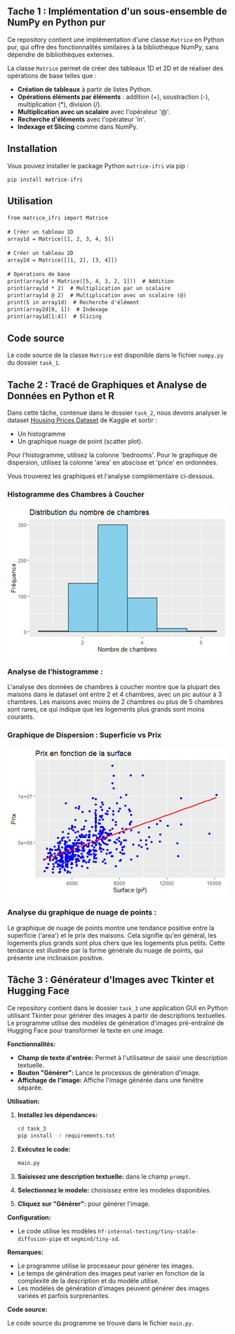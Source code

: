 ## Tache 1 : Implémentation d'un sous-ensemble de NumPy en Python pur

Ce repository contient une implémentation d'une classe `Matrice` en Python pur, qui offre des fonctionnalités similaires à la bibliothèque NumPy, sans dépendre de bibliothèques externes.

La classe `Matrice` permet de créer des tableaux 1D et 2D et de réaliser des opérations de base telles que :

- **Création de tableaux** à partir de listes Python.
- **Opérations éléments par éléments** : addition (+), soustraction (-), multiplication (\*), division (/).
- **Multiplication avec un scalaire** avec l'opérateur '@'.
- **Recherche d'éléments** avec l'opérateur 'in'.
- **Indexage et Slicing** comme dans NumPy.

## Installation

Vous pouvez installer le package Python `matrice-ifri` via pip :

```
pip install matrice-ifri
```
## Utilisation

```
from matrice_ifri import Matrice

# Créer un tableau 1D
array1d = Matrice([1, 2, 3, 4, 5])

# Créer un tableau 2D
array2d = Matrice([[1, 2], [3, 4]])

# Opérations de base
print(array1d + Matrice([5, 4, 3, 2, 1]))  # Addition
print(array1d * 2)  # Multiplication par un scalaire
print(array1d @ 2)  # Multiplication avec un scalaire (@)
print(5 in array1d)  # Recherche d'élément
print(array2d[0, 1])  # Indexage
print(array1d[1:4])  # Slicing 

```

## Code source

Le code source de la classe `Matrice` est disponible dans le fichier `numpy.py` du dossier `task_1`.

## Tache 2 : Tracé de Graphiques et Analyse de Données en Python et R

Dans cette tâche, contenue dans le dossier `task_2`, nous devons analyser le dataset [Housing Prices Dataset](https://www.kaggle.com/datasets/yasserh/housing-prices-dataset) de Kaggle et sortir :

* Un histogramme
* Un graphique nuage de point (scatter plot).

Pour l'histogramme, utilisez la colonne 'bedrooms'. Pour le graphique de dispersion, utilisez la colonne 'area' en abscisse et 'price' en ordonnées. 

Vous trouverez les graphiques et l'analyse complémentaire ci-dessous.

### Histogramme des Chambres à Coucher

![Histogramme des Chambres à Coucher](task_2/Images/hist_R.png)

### Analyse de l’histogramme :

L'analyse des données de chambres à coucher montre que la plupart des maisons dans le dataset ont entre 2 et 4 chambres, avec un pic autour à 3 chambres. Les maisons avec moins de 2 chambres ou plus de 5 chambres sont rares, ce qui indique que les logements plus grands sont moins courants.

### Graphique de Dispersion : Superficie vs Prix

![Graphique de Dispersion](task_2/Images/scatter_R.png)

### Analyse du graphique de nuage de points :

Le graphique de nuage de points montre une tendance positive entre la superficie ('area') et le prix des maisons. Cela signifie qu'en général, les logements plus grands sont plus chers que les logements plus petits. Cette tendance est illustrée par la forme générale du nuage de points, qui présente une inclinaison positive. 


## Tâche 3 : Générateur d'Images avec Tkinter et Hugging Face

Ce repository contient dans le dossier `task_3` une application GUI en Python utilisant Tkinter pour générer des images à partir de descriptions textuelles. Le programme utilise des modèles de génération d'images pré-entraîné de Hugging Face pour transformer le texte en une image.

**Fonctionnalités:**

* **Champ de texte d'entrée:** Permet à l'utilisateur de saisir une description textuelle.
* **Bouton "Générer":** Lance le processus de génération d'image.
* **Affichage de l'image:** Affiche l'image générée dans une fenêtre séparée.

**Utilisation:**

1. **Installez les dépendances:**

   ```bash
   cd task_3
   pip install -r requirements.txt
   ```

2. **Exécutez le code:**

   ```bash
   main.py
   ```

3. **Saisissez une description textuelle:** dans le champ `prompt`.
4. **Selectionnez le modele:** choisissez entre les modeles disponibles.
5. **Cliquez sur "Générer":** pour générer l'image.

**Configuration:**

* Le code utilise les modèles `hf-internal-testing/tiny-stable-diffusion-pipe` et `segmind/tiny-sd`.

**Remarques:**

* Le programme utilise le processeur pour générer les images.
* Le temps de génération des images peut varier en fonction de la complexité de la description et du modèle utilisé. 
* Les modèles de génération d'images peuvent générer des images variées et parfois surprenantes. 

**Code source:**

Le code source du programme se trouve dans le fichier `main.py`.


